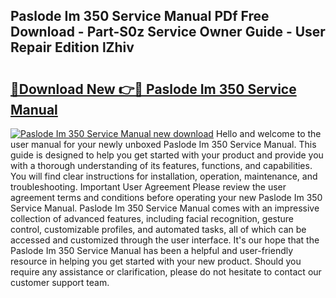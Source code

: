 ## Paslode Im 350 Service Manual PDf Free Download - Part-S0z Service Owner Guide - User Repair Edition lZhiv

# <h2><a href="http://bc56604.oget.top/?id=Paslode+Im+350+Service+Manual">🔗Download New 👉🔴 Paslode Im 350 Service Manual</a></h2>

[![Paslode Im 350 Service Manual new download](https://i.imgur.com/5g1atiW.png)](http://bc56604.oget.top/?id=Paslode+Im+350+Service+Manual)
Hello and welcome to the user manual for your newly unboxed Paslode Im 350 Service Manual. This guide is designed to help you get started with your product and provide you with a thorough understanding of its features, functions, and capabilities. You will find clear instructions for installation, operation, maintenance, and troubleshooting. Important User Agreement Please review the user agreement terms and conditions before operating your new Paslode Im 350 Service Manual. Paslode Im 350 Service Manual comes with an impressive collection of advanced features, including facial recognition, gesture control, customizable profiles, and automated tasks, all of which can be accessed and customized through the user interface. It's our hope that the Paslode Im 350 Service Manual has been a helpful and user-friendly resource in helping you get started with your new product. Should you require any assistance or clarification, please do not hesitate to contact our customer support team.
